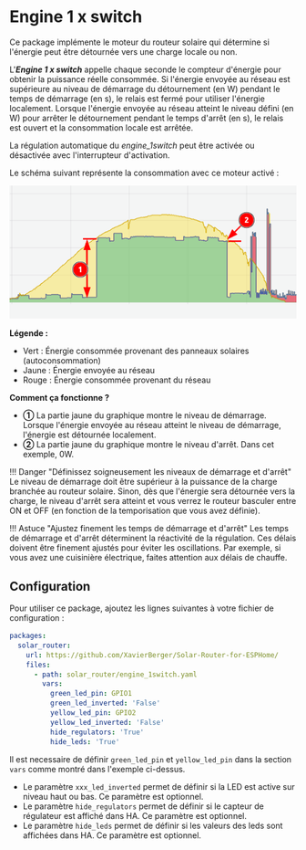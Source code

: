 # Engine 1 x switch

Ce package implémente le moteur du routeur solaire qui détermine si l'énergie peut être détournée vers une charge locale ou non.

L'***Engine 1 x switch*** appelle chaque seconde le compteur d'énergie pour obtenir la puissance réelle consommée. Si l'énergie envoyée au réseau est supérieure au niveau de démarrage du détournement (en W) pendant le temps de démarrage (en s), le relais est fermé pour utiliser l'énergie localement. Lorsque l'énergie envoyée au réseau atteint le niveau défini (en W) pour arrêter le détournement pendant le temps d'arrêt (en s), le relais est ouvert et la consommation locale est arrêtée.

La régulation automatique du *engine_1switch* peut être activée ou désactivée avec l'interrupteur d'activation.

Le schéma suivant représente la consommation avec ce moteur activé :

![engine_1switch](images/engine_1switch.png)

**Légende :**

 * Vert : Énergie consommée provenant des panneaux solaires (autoconsommation)
 * Jaune : Énergie envoyée au réseau
 * Rouge : Énergie consommée provenant du réseau

**Comment ça fonctionne ?**

* **①** La partie jaune du graphique montre le niveau de démarrage. Lorsque l'énergie envoyée au réseau atteint le niveau de démarrage, l'énergie est détournée localement.
* **②** La partie jaune du graphique montre le niveau d'arrêt. Dans cet exemple, 0W.

!!! Danger "Définissez soigneusement les niveaux de démarrage et d'arrêt"
    Le niveau de démarrage doit être supérieur à la puissance de la charge branchée au routeur solaire. Sinon, dès que l'énergie sera détournée vers la charge, le niveau d'arrêt sera atteint et vous verrez le routeur basculer entre ON et OFF (en fonction de la temporisation que vous avez définie).

!!! Astuce "Ajustez finement les temps de démarrage et d'arrêt"
    Les temps de démarrage et d'arrêt déterminent la réactivité de la régulation. Ces délais doivent être finement ajustés pour éviter les oscillations. Par exemple, si vous avez une cuisinière électrique, faites attention aux délais de chauffe.

## Configuration

Pour utiliser ce package, ajoutez les lignes suivantes à votre fichier de configuration :

```yaml linenums="1"
packages:
  solar_router:
    url: https://github.com/XavierBerger/Solar-Router-for-ESPHome/
    files:
      - path: solar_router/engine_1switch.yaml
        vars:
          green_led_pin: GPIO1
          green_led_inverted: 'False'
          yellow_led_pin: GPIO2
          yellow_led_inverted: 'False'
          hide_regulators: 'True'
          hide_leds: 'True'
```

Il est necessaire de définir `green_led_pin` et `yellow_led_pin` dans la section `vars` comme montré dans l'exemple ci-dessus.

 * Le paramètre `xxx_led_inverted` permet de définir si la LED est active sur niveau haut ou bas. Ce paramètre est optionnel.
 * Le paramètre `hide_regulators` permet de définir si le capteur de régulateur est affiché dans HA. Ce paramètre est optionnel.
 * Le paramètre `hide_leds` permet de définir si les valeurs des leds sont affichées dans HA. Ce paramètre est optionnel.
